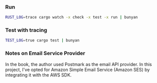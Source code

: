 ### Run

```sh
RUST_LOG=trace cargo watch -x check -x test -x run | bunyan
```

### Test with tracing

```sh
TEST_LOG=true cargo test | bunyan
```


### Notes on Email Service Provider

In the book, the author used Postmark as the email API provider. In this project, I've opted for Amazon Simple Email Service (Amazon SES)
by integrating it with the AWS SDK. 
